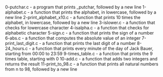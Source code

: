 0-putchar.c - a program that prints _putchar, followed by a new line
1-alphabet.c - a function that prints the alphabet, in lowercase, followed by a new line 
2-print_alphabet_x10.c - a function that prints 10 times the alphabet, in lowercase, followed by a new line
3-islower.c - a function that checks for lowercase character
4-isalpha.c - a function that checks for alphabetic character
5-sign.c - a function that prints the sign of a number
6-abs.c - a function that computes the absolute value of an integer
7-print_last_digit.c - a function that prints the last digit of a number
8-24_hours.c - a function that prints every minute of the day of Jack Bauer, starting from 00:00 to 23:59
9-times_table.c - a function that prints the 9 times table, starting with 0
10-add.c - a function that adds two integers and returns the result
11-print_to_98.c - a function that prints all natural numbers from n to 98, followed by a new line
